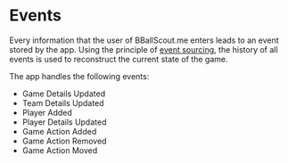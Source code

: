 # Events

Every information that the user of BBallScout.me enters leads to an event stored by the app.
Using the principle of [event sourcing](http://www.martinfowler.com/eaaDev/EventSourcing.html),
the history of all events is used to reconstruct the current state of the game.

The app handles the following events:

- Game Details Updated
- Team Details Updated
- Player Added
- Player Details Updated
- Game Action Added
- Game Action Removed
- Game Action Moved
